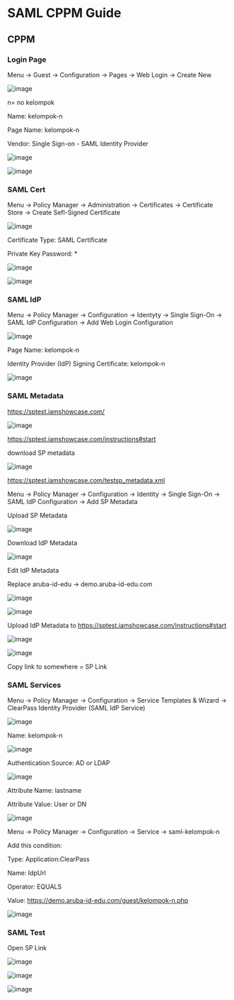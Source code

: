 # SAML CPPM Guide

## CPPM 

### Login Page

Menu -> Guest -> Configuration -> Pages -> Web Login -> Create New

![image](https://github.com/aruba-id-edu/guide/assets/137608707/669122c6-373c-4e42-bf12-56b027e35b18)

n= no kelompok

Name: kelompok-n

Page Name: kelompok-n

Vendor: Single Sign-on - SAML Identity Provider

![image](https://github.com/aruba-id-edu/guide/assets/137608707/8fe90e1b-532d-4c13-896c-8c3307542eb6)

![image](https://github.com/aruba-id-edu/guide/assets/137608707/90c54fdf-d81e-4f97-a4e7-c060ee18c976)

### SAML Cert

Menu -> Policy Manager -> Administration -> Certificates -> Certificate Store -> Create Sefl-Signed Certificate

![image](https://github.com/aruba-id-edu/guide/assets/137608707/08e17a6b-5fbd-48ba-b765-a2af08fdaab5)

Certificate Type: SAML Certificate

Private Key Password: *

![image](https://github.com/aruba-id-edu/guide/assets/137608707/e7c5620c-f6d5-4828-8ede-ef9ebfbd7e2c)

![image](https://github.com/aruba-id-edu/guide/assets/137608707/5e941fb3-b3c3-4988-a788-ab3aff94fddc)

### SAML IdP

Menu -> Policy Manager -> Configuration -> Identyty -> Single Sign-On -> SAML IdP Configuration -> Add Web Login Configuration

![image](https://github.com/aruba-id-edu/guide/assets/137608707/96c510e1-96c3-40ea-8f91-9d36f32fe3bc)

Page Name: kelompok-n

Identity Provider (IdP) Signing Certificate: kelompok-n

![image](https://github.com/aruba-id-edu/guide/assets/137608707/64d0383d-b474-4178-a3b5-1224a2aa16d2)

### SAML Metadata

https://sptest.iamshowcase.com/

![image](https://github.com/aruba-id-edu/guide/assets/137608707/a8651c6b-63fd-4b7b-a986-0e5bb05fbb75)

https://sptest.iamshowcase.com/instructions#start

download SP metadata

![image](https://github.com/aruba-id-edu/guide/assets/137608707/ee664fc2-fc90-4906-a3df-943914016b85)

https://sptest.iamshowcase.com/testsp_metadata.xml

Menu -> Policy Manager -> Configuration -> Identity -> Single Sign-On -> SAML IdP Configuration -> Add SP Metadata

Upload SP Metadata

![image](https://github.com/aruba-id-edu/guide/assets/137608707/8953d613-1c7e-4618-b26f-d75002c600d6)

Download IdP Metadata

![image](https://github.com/aruba-id-edu/guide/assets/137608707/a7fe7cb4-6fff-4e91-945e-72c4f5d9b685)

Edit IdP Metadata

Replace aruba-id-edu -> demo.aruba-id-edu.com

![image](https://github.com/aruba-id-edu/guide/assets/137608707/3f1202fb-41e2-4c9d-8778-2c8f36efe74d)

![image](https://github.com/aruba-id-edu/guide/assets/137608707/0e6e6059-7b47-453d-bd40-08cec8a12b65)

Upload IdP Metadata to https://sptest.iamshowcase.com/instructions#start

![image](https://github.com/aruba-id-edu/guide/assets/137608707/d660f8f6-0b15-46da-a254-6e2bf7a89125)

![image](https://github.com/aruba-id-edu/guide/assets/137608707/d68734ff-0560-4284-b70b-86623c93e7ef)

Copy link to somewhere = SP Link

### SAML Services

Menu -> Policy Manager -> Configuration -> Service Templates & Wizard -> ClearPass Identity Provider (SAML IdP Service)

![image](https://github.com/aruba-id-edu/guide/assets/137608707/264439cd-b486-4a8a-ba64-1cafa558a406)

Name: kelompok-n

![image](https://github.com/aruba-id-edu/guide/assets/137608707/eaff520c-de79-4f08-84c7-a80fc78301a9)

Authentication Source: AD or LDAP

![image](https://github.com/aruba-id-edu/guide/assets/137608707/01ecc57f-c92a-4d04-b417-a6b094118d23)

Attribute Name: lastname

Attribute Value: User or DN

![image](https://github.com/aruba-id-edu/guide/assets/137608707/fb9eceb3-47f6-4a54-9954-d7015b35d9fa)

Menu -> Policy Manager -> Configuration -> Service -> saml-kelompok-n

Add this condition:

Type: Application:ClearPass	

Name: IdpUrl	

Operator: EQUALS	

Value: https://demo.aruba-id-edu.com/guest/kelompok-n.php

![image](https://github.com/aruba-id-edu/guide/assets/137608707/88609f1e-5e29-4e76-8fe4-c3d53c061386)

### SAML Test

Open SP Link

![image](https://github.com/aruba-id-edu/guide/assets/137608707/3cd4dce2-82dc-4c6f-a752-f324390cae44)

![image](https://github.com/aruba-id-edu/guide/assets/137608707/c503a911-2524-4b71-be5f-90d03292d292)

![image](https://github.com/aruba-id-edu/guide/assets/137608707/b17bed55-9723-43c7-9df5-9699156c66eb)
